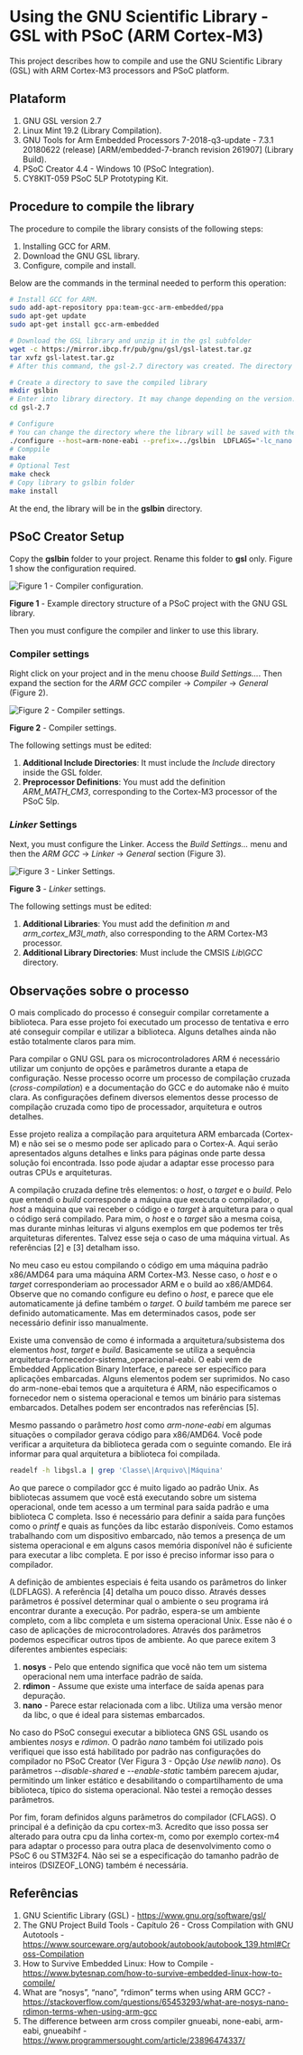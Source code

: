 # Using the GNU Scientific Library - GSL with PSoC (ARM Cortex-M3)

This project describes how to compile and use the GNU Scientific Library (GSL) with ARM Cortex-M3 processors and PSoC platform.


## Plataform

1. GNU GSL version 2.7
2. Linux Mint 19.2 (Library Compilation).
3. GNU Tools for Arm Embedded Processors 7-2018-q3-update - 7.3.1 20180622 (release) [ARM/embedded-7-branch revision 261907] (Library Build).
4. PSoC Creator 4.4 - Windows 10 (PSoC Integration).
5. CY8KIT-059 PSoC 5LP Prototyping Kit.

## Procedure to compile the library

The procedure to compile the library consists of the following steps:

1. Installing GCC for ARM.
2. Download the GNU GSL library.
3. Configure, compile and install.

Below are the commands in the terminal needed to perform this operation:


```sh
# Install GCC for ARM.
sudo add-apt-repository ppa:team-gcc-arm-embedded/ppa
sudo apt-get update
sudo apt-get install gcc-arm-embedded

# Download the GSL library and unzip it in the gsl subfolder
wget -c https://mirror.ibcp.fr/pub/gnu/gsl/gsl-latest.tar.gz
tar xvfz gsl-latest.tar.gz
# After this command, the gsl-2.7 directory was created. The directory may change depending on the version.

# Create a directory to save the compiled library
mkdir gslbin
# Enter into library directory. It may change depending on the version.
cd gsl-2.7

# Configure
# You can change the directory where the library will be saved with the folder defined in the --prefix argument
./configure --host=arm-none-eabi --prefix=../gslbin  LDFLAGS="-lc_nano -lnosys -specs=nosys.specs" --disable-shared --enable-static  CFLAGS="-mcpu=cortex-m3 -DSIZEOF_LONG=4 -DSIZEOF_LONG_LONG=8"
# Comppile
make
# Optional Test
make check
# Copy library to gslbin folder
make install
```

At the end, the library will be in the **gslbin** directory.

## PSoC Creator Setup

Copy the **gslbin** folder to your project. Rename this folder to **gsl** only. Figure 1 show the configuration required.

![Figure 1 - Compiler configuration.](folderexample.jpg "Example directory structure of a PSoC project with the GNU GSL library.")

**Figure 1** - Example directory structure of a PSoC project with the GNU GSL library.

Then you must configure the compiler and linker to use this library.

### Compiler settings

Right click on your project and in the menu choose *Build Settings...*. Then expand the section for the *ARM GCC* compiler -> *Compiler* -> *General* (Figure 2).

![Figure 2 - Compiler settings.](compilersettings.png "Figure 2 - Compiler settings.")

**Figure 2** - Compiler settings.

The following settings must be edited:

1. **Additional Include Directories**: It must include the *Include* directory inside the GSL folder.
2. **Preprocessor Definitions**: You must add the definition *ARM_MATH_CM3*, corresponding to the Cortex-M3 processor of the PSoC 5lp.

### *Linker* Settings

Next, you must configure the Linker. Access the *Build Settings...* menu and then the *ARM GCC* -> *Linker* -> *General* section (Figure 3).

![Figure 3 - Linker Settings.](linkersettings.png "Figure 3 - Linker Settings.")

**Figure 3** - *Linker* settings.

The following settings must be edited:

1. **Additional Libraries**: You must add the definition *m* and *arm_cortex_M3l_math*, also corresponding to the ARM Cortex-M3 processor.
2. **Additional Library Directories**: Must include the CMSIS *Lib\GCC* directory.

## Observações sobre o processo

O mais complicado do processo é conseguir compilar corretamente a biblioteca. Para esse projeto foi executado um processo de tentativa e erro até conseguir compilar e utilizar a biblioteca. Alguns detalhes ainda não estão totalmente claros para mim.

Para compilar o GNU GSL para os microcontroladores ARM é necessário utilizar um conjunto de opções e parâmetros durante a etapa de configuração. Nesse processo ocorre um processo de compilação cruzada (*cross-compilation*) e a documentação do GCC e do automake não é muito clara. As configurações definem diversos elementos desse processo de compilação cruzada como tipo de processador, arquitetura e outros detalhes.

Esse projeto realiza a compilação para arquitetura ARM embarcada (Cortex-M) e não sei se o mesmo pode ser aplicado para o Cortex-A. Aqui serão apresentados alguns detalhes e links para páginas onde parte dessa solução foi encontrada. Isso pode ajudar a adaptar esse processo para outras CPUs e arquiteturas.

A compilação cruzada define três elementos: o *host*, o *target* e o *build*. Pelo que entendi o *build* corresponde a máquina que executa o compilador, o *host* a máquina que vai receber o código e o *target* à arquitetura para o qual o código será compilado. Para mim, o *host* e o *target* são a mesma coisa, mas durante minhas leituras vi alguns exemplos em que podemos ter três arquiteturas diferentes. Talvez esse seja o caso de uma máquina virtual. As referências [2] e [3] detalham isso.

No meu caso eu estou compilando o código em uma máquina padrão x86/AMD64 para uma máquina ARM Cortex-M3. Nesse caso, o *host* e o *target* corresponderiam ao processador ARM e o build ao x86/AMD64. Observe que no comando configure eu defino o *host*, e parece que ele automaticamente já define também o *target*. O *build* também me parece ser definido automaticamente. Mas em determinados casos, pode ser necessário definir isso manualmente.

Existe uma convensão de como é informada a arquitetura/subsistema dos elementos *host*, *target* e *build*. Basicamente se utiliza a sequência arquitetura-fornecedor-sistema_operacional-eabi. O eabi vem de Embedded Application Binary Interface, e parece ser específico para aplicações embarcadas. Alguns elementos podem ser suprimidos. No caso do arm-none-ebai temos que a arquitetura é ARM, não especificamos o fornecedor nem o sistema operacional e temos um binário para sistemas embarcados. Detalhes podem ser encontrados nas referências [5].

Mesmo passando o parâmetro *host* como *arm-none-eabi* em algumas situações o compilador gerava código para x86/AMD64. Você pode verificar a arquitetura da biblioteca gerada com o seguinte comando. Ele irá informar para qual arquitetura a biblioteca foi compilada.

```sh
readelf -h libgsl.a | grep 'Classe\|Arquivo\|Máquina' 
```

Ao que parece o compilador gcc é muito ligado ao padrão Unix. As bibliotecas assumem que você está executando sobre um sistema operacional, onde tem acesso a um terminal para saída padrão e uma biblioteca C completa. Isso é necessário para definir a saída para funções como o *printf* e quais as funções da libc estarão disponíveis. Como estamos trabalhando com um dispositivo embarcado, não temos a presença de um sistema operacional e em alguns casos memória disponível não é suficiente para executar a libc completa. E por isso é preciso informar isso para o compilador.

A definição de ambientes especiais é feita usando os parâmetros do linker (LDFLAGS). A referência [4] detalha um pouco disso. Através desses parâmetros é possível determinar qual o ambiente o seu programa irá encontrar durante a execução. Por padrão, espera-se um ambiente completo, com a libc completa e um sistema operacional Unix. Esse não é o caso de aplicações de microcontroladores. Através dos parâmetros podemos especificar outros tipos de ambiente. Ao que parece exitem 3 diferentes ambientes especiais:

1. **nosys** - Pelo que entendo significa que você não tem um sistema operacional nem uma interface padrão de saída.
2. **rdimon** - Assume que existe uma interface de saída apenas para depuração.
3. **nano** - Parece estar relacionada com a libc. Utiliza uma versão menor da libc, o que é ideal para sistemas embarcados.

No caso do PSoC consegui executar a biblioteca GNS GSL usando os ambientes *nosys* e *rdimon*. O padrão *nano* também foi utilizado pois verifiquei que isso está habilitado por padrão nas configurações do compilador no PSoC Creator (Ver Figura 3 - Opção *Use newlib nano*). Os parâmetros *--disable-shared* e *--enable-static* também parecem ajudar, permitindo um linker estático e desabilitando o compartilhamento de uma biblioteca, típico do sistema operacional. Não testei a remoção desses parâmetros.

Por fim, foram definidos alguns parâmetros do compilador (CFLAGS). O principal é a definição da cpu cortex-m3. Acredito que isso possa ser alterado para outra cpu da linha cortex-m, como por exemplo cortex-m4 para adaptar o processo para outra placa de desenvolvimento como o PSoC 6 ou STM32F4. Não sei se a especificação do tamanho padrão de inteiros (DSIZEOF_LONG) também é necessária.

## Referências

1. GNU Scientific Library (GSL) - https://www.gnu.org/software/gsl/
2. The GNU Project Build Tools - Capítulo 26 - Cross Compilation with GNU Autotools - https://www.sourceware.org/autobook/autobook/autobook_139.html#Cross-Compilation
3. How to Survive Embedded Linux: How to Compile - https://www.bytesnap.com/how-to-survive-embedded-linux-how-to-compile/
4. What are “nosys”, “nano”, “rdimon” terms when using ARM GCC? - https://stackoverflow.com/questions/65453293/what-are-nosys-nano-rdimon-terms-when-using-arm-gcc
5. The difference between arm cross compiler gnueabi, none-eabi, arm-eabi, gnueabihf - https://www.programmersought.com/article/23896474337/
